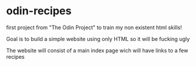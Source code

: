 # odin-recipes

first project from "The Odin Project"  to train my non existent html skills!

Goal is to build a simple website using only HTML so it will be fucking ugly

The website will consist of a main index page wich will have links to a few recipes
